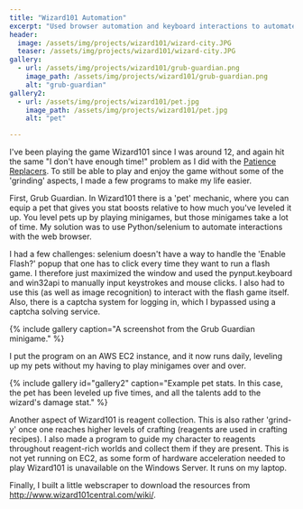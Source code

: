 ```yaml
---
title: "Wizard101 Automation"
excerpt: "Used browser automation and keyboard interactions to automate gameplay."
header:
  image: /assets/img/projects/wizard101/wizard-city.JPG
  teaser: /assets/img/projects/wizard101/wizard-city.JPG
gallery:
  - url: /assets/img/projects/wizard101/grub-guardian.png
    image_path: /assets/img/projects/wizard101/grub-guardian.png
    alt: "grub-guardian"
gallery2:
  - url: /assets/img/projects/wizard101/pet.jpg
    image_path: /assets/img/projects/wizard101/pet.jpg
    alt: "pet"

---
```


I've been playing the game Wizard101 since I was around 12, and again hit the same "I don't have enough time!" problem as I did with the [Patience Replacers](/projects/patience-replacers). To still be able to play and enjoy the game without some of the 'grinding' aspects, I made a few programs to make my life easier.

First, Grub Guardian. In Wizard101 there is a 'pet' mechanic, where you can equip a pet that gives you stat boosts relative to how much you've leveled it up. You level pets up by playing minigames, but those minigames take a lot of time. My solution was to use Python/selenium to automate interactions with the web browser.

I had a few challenges: selenium doesn't have a way to handle the 'Enable Flash?' popup that one has to click every time they want to run a flash game. I therefore just maximized the window and used the pynput.keyboard and win32api to manually input keystrokes and mouse clicks. I also had to use this (as well as image recognition) to interact with the flash game itself. Also, there is a captcha system for logging in, which I bypassed using a captcha solving service.

{% include gallery caption="A screenshot from the Grub Guardian minigame." %}

I put the program on an AWS EC2 instance, and it now runs daily, leveling up my pets without my having to play minigames over and over.

{% include gallery id="gallery2" caption="Example pet stats. In this case, the pet has been leveled up five times, and all the talents add to the wizard's damage stat." %}

Another aspect of Wizard101 is reagent collection. This is also rather 'grind-y' once one reaches higher levels of crafting (reagents are used in crafting recipes). I also made a program to guide my character to reagents throughout reagent-rich worlds and collect them if they are present. This is not yet running on EC2, as some form of hardware acceleration needed to play Wizard101 is unavailable on the Windows Server. It runs on my laptop.

Finally, I built a little webscraper to download the resources from http://www.wizard101central.com/wiki/.
